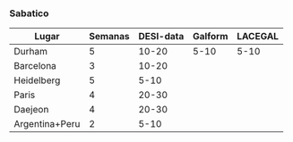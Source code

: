 ### Sabatico

| Lugar | Semanas | DESI-data | Galform | LACEGAL|
|-------|---------|-----------|---------|--------|
|Durham | 5 | 10-20 | 5-10 | 5-10 |
|Barcelona|3| 10-20 | | |
|Heidelberg|5| 5-10 | | |
|Paris|4| 20-30 | | |
|Daejeon|4| 20-30 | | |
|Argentina+Peru|2| 5-10 | | |
